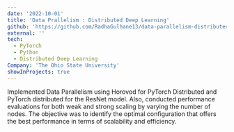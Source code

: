 ```yaml
---
date: '2022-10-01'
title: 'Data Prallelism : Distributed Deep Learning'
github: 'https://github.com/RadhaGulhane13/data-parallelism-distributed-deep-learning'
external: ''
tech:
  - PyTorch
  - Python
  - Distributed Deep Learning
Company: 'The Ohio State University'
showInProjects: true
---
```


Implemented Data Parallelism using Horovod for PyTorch Distributed and PyTorch distributed for the ResNet model. Also, conducted performance evaluations for both weak and strong scaling by varying the number of nodes. The objective was to identify the optimal configuration that offers the best performance in terms of scalability and efficiency.

